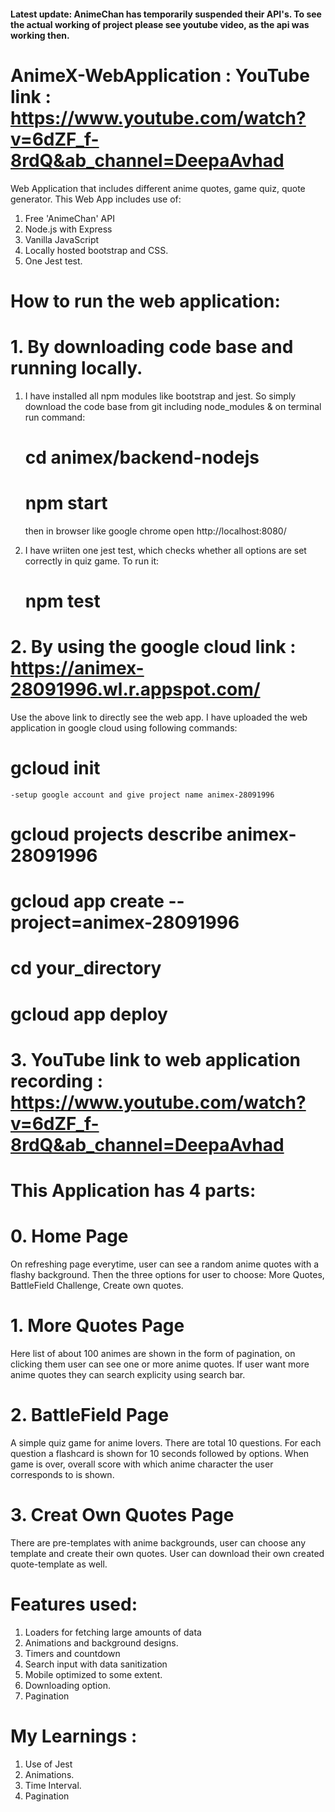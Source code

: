 #### Latest update: AnimeChan has temporarily suspended their API's.  To see the actual working of project please see youtube video, as the api was working then.

# AnimeX-WebApplication  :   YouTube link : https://www.youtube.com/watch?v=6dZF_f-8rdQ&ab_channel=DeepaAvhad
Web Application that includes different anime quotes, game quiz, quote generator.
This Web App includes use of:
1.  Free 'AnimeChan' API 
2.  Node.js with Express
3.  Vanilla JavaScript
4.  Locally hosted bootstrap and CSS.
5.  One Jest test.



# How to run the web application:
# 1. By downloading code base and running locally.
1. I have installed all npm modules like bootstrap and jest. So simply download the code base from git including node_modules & on terminal run command:
    # cd animex/backend-nodejs
    # npm start 
   then in browser like google chrome open http://localhost:8080/ 
   
2. I have wriiten one jest test, which checks whether all options are set correctly in quiz game. To run it:
   # npm test
   
# 2. By using the google cloud link : https://animex-28091996.wl.r.appspot.com/
  Use the above link to directly see the web app. I have uploaded the web application in google cloud using following commands:
  # gcloud init
    -setup google account and give project name animex-28091996
  # gcloud projects describe animex-28091996
  # gcloud app create --project=animex-28091996
  # cd your_directory
  # gcloud app deploy
    
    
# 3. YouTube link to web application recording : https://www.youtube.com/watch?v=6dZF_f-8rdQ&ab_channel=DeepaAvhad




# This Application has 4 parts:

# 0. Home Page 
On refreshing page everytime, user can see a random anime quotes with a flashy background.
Then the three options for user to choose: More Quotes, BattleField Challenge, Create own quotes.

# 1. More Quotes Page
Here list of about 100 animes are shown in the form of pagination, on clicking them user can see one or more anime quotes.
If user want more anime quotes they can search explicity using search bar.

# 2. BattleField Page 
A simple quiz game for anime lovers. There are total 10 questions. For each question a flashcard is shown for 10 seconds followed by options.
When game is over, overall score with which anime character the user corresponds to is shown.

# 3. Creat Own Quotes Page
There are pre-templates with anime backgrounds, user can choose any template and create their own quotes.
User can download their own created quote-template as well.


# Features used:
1. Loaders for fetching large amounts of data
2. Animations and background designs.
3. Timers and countdown
4. Search input with data sanitization
5. Mobile optimized to some extent.
6. Downloading option.
7. Pagination


# My Learnings :

1. Use of Jest
2. Animations.
3. Time Interval.
4. Pagination

 
   
   


